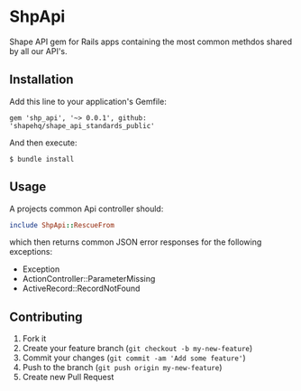 # ShpApi

Shape API gem for Rails apps containing the most common methdos shared by
all our API's.

## Installation

Add this line to your application's Gemfile:

    gem 'shp_api', '~> 0.0.1', github: 'shapehq/shape_api_standards_public'

And then execute:

    $ bundle install

## Usage

A projects common Api controller should:

```ruby
include ShpApi::RescueFrom
```
which then returns common JSON error responses for the following exceptions:

* Exception
* ActionController::ParameterMissing
* ActiveRecord::RecordNotFound





## Contributing

1. Fork it
2. Create your feature branch (`git checkout -b my-new-feature`)
3. Commit your changes (`git commit -am 'Add some feature'`)
4. Push to the branch (`git push origin my-new-feature`)
5. Create new Pull Request
